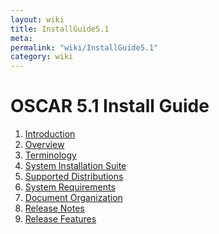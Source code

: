 ```yaml
---
layout: wiki
title: InstallGuide5.1
meta: 
permalink: "wiki/InstallGuide5.1"
category: wiki
---
```

<!-- Name: InstallGuide5.1 -->
<!-- Version: 2 -->
<!-- Author: jparpail -->

# OSCAR 5.1 Install Guide

 1. [Introduction](wiki/InstallGuideIntroduction)
   1. [Overview](wiki/InstallGuideIntroduction#Overview)
   1. [Terminology](wiki/InstallGuideIntroduction#Terminology)
   1. [System Installation Suite](wiki/InstallGuideIntroduction#SIS)
   1. [Supported Distributions](wiki/InstallGuideIntroduction#SupportedDistributions)
   1. [System Requirements](wiki/InstallGuideIntroduction#SystemRequirements)
   1. [Document Organization](wiki/InstallGuideIntroduction#DocumentOrganization)
 1. [Release Notes](wiki/InstallGuideReleaseNotes)
   1. [Release Features](wiki/InstallGuideReleaseNotes#Features)
